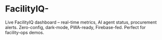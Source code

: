 # FacilityIQ-
Live FacilityIQ dashboard – real-time metrics, AI agent status, procurement alerts. Zero-config, dark-mode, PWA-ready, Firebase-fed. Perfect for facility-ops demos.
